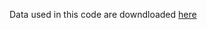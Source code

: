 Data used in this code are downdloaded [here](https://drive.google.com/file/d/15ULMGkXxPRadFOqUs1-7BUiZv-_QNpGx/view?usp=sharing)